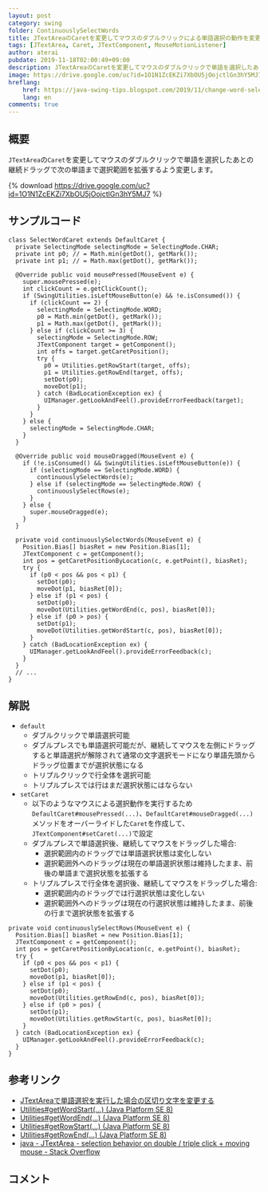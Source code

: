 ```yaml
---
layout: post
category: swing
folder: ContinuouslySelectWords
title: JTextAreaのCaretを変更してマウスのダブルクリックによる単語選択の動作を変更する
tags: [JTextArea, Caret, JTextComponent, MouseMotionListener]
author: aterai
pubdate: 2019-11-18T02:00:49+09:00
description: JTextAreaのCaretを変更してマウスのダブルクリックで単語を選択したあとの継続ドラッグで次の単語まで選択範囲を拡張するよう変更します。
image: https://drive.google.com/uc?id=1O1N1ZcEKZi7XbOU5jOojctlGn3hY5MJ7
hreflang:
    href: https://java-swing-tips.blogspot.com/2019/11/change-word-selection-behavior-by.html
    lang: en
comments: true
---
```

## 概要
`JTextArea`の`Caret`を変更してマウスのダブルクリックで単語を選択したあとの継続ドラッグで次の単語まで選択範囲を拡張するよう変更します。

{% download https://drive.google.com/uc?id=1O1N1ZcEKZi7XbOU5jOojctlGn3hY5MJ7 %}

## サンプルコード
<pre class="prettyprint"><code>class SelectWordCaret extends DefaultCaret {
  private SelectingMode selectingMode = SelectingMode.CHAR;
  private int p0; // = Math.min(getDot(), getMark());
  private int p1; // = Math.max(getDot(), getMark());

  @Override public void mousePressed(MouseEvent e) {
    super.mousePressed(e);
    int clickCount = e.getClickCount();
    if (SwingUtilities.isLeftMouseButton(e) &amp;&amp; !e.isConsumed()) {
      if (clickCount == 2) {
        selectingMode = SelectingMode.WORD;
        p0 = Math.min(getDot(), getMark());
        p1 = Math.max(getDot(), getMark());
      } else if (clickCount &gt;= 3) {
        selectingMode = SelectingMode.ROW;
        JTextComponent target = getComponent();
        int offs = target.getCaretPosition();
        try {
          p0 = Utilities.getRowStart(target, offs);
          p1 = Utilities.getRowEnd(target, offs);
          setDot(p0);
          moveDot(p1);
        } catch (BadLocationException ex) {
          UIManager.getLookAndFeel().provideErrorFeedback(target);
        }
      }
    } else {
      selectingMode = SelectingMode.CHAR;
    }
  }

  @Override public void mouseDragged(MouseEvent e) {
    if (!e.isConsumed() &amp;&amp; SwingUtilities.isLeftMouseButton(e)) {
      if (selectingMode == SelectingMode.WORD) {
        continuouslySelectWords(e);
      } else if (selectingMode == SelectingMode.ROW) {
        continuouslySelectRows(e);
      }
    } else {
      super.mouseDragged(e);
    }
  }

  private void continuouslySelectWords(MouseEvent e) {
    Position.Bias[] biasRet = new Position.Bias[1];
    JTextComponent c = getComponent();
    int pos = getCaretPositionByLocation(c, e.getPoint(), biasRet);
    try {
      if (p0 &lt; pos &amp;&amp; pos &lt; p1) {
        setDot(p0);
        moveDot(p1, biasRet[0]);
      } else if (p1 &lt; pos) {
        setDot(p0);
        moveDot(Utilities.getWordEnd(c, pos), biasRet[0]);
      } else if (p0 &gt; pos) {
        setDot(p1);
        moveDot(Utilities.getWordStart(c, pos), biasRet[0]);
      }
    } catch (BadLocationException ex) {
      UIManager.getLookAndFeel().provideErrorFeedback(c);
    }
  }
  // ...
}
</code></pre>

## 解説
- `default`
    - ダブルクリックで単語選択可能
    - ダブルプレスでも単語選択可能だが、継続してマウスを左側にドラッグすると単語選択が解除されて通常の文字選択モードになり単語先頭からドラッグ位置までが選択状態になる
    - トリプルクリックで行全体を選択可能
    - トリプルプレスでは行はまだ選択状態にはならない
- `setCaret`
    - 以下のようなマウスによる選択動作を実行するため`DefaultCaret#mousePressed(...)`、`DefaultCaret#mouseDragged(...)`メソッドをオーバーライドした`Caret`を作成して、`JTextComponent#setCaret(...)`で設定
    - ダブルプレスで単語選択後、継続してマウスをドラッグした場合:
        - 選択範囲内のドラッグでは単語選択状態は変化しない
        - 選択範囲外へのドラッグは現在の単語選択状態は維持したまま、前後の単語まで選択状態を拡張する
    - トリプルプレスで行全体を選択後、継続してマウスをドラッグした場合:
        - 選択範囲内のドラッグでは行選択状態は変化しない
        - 選択範囲外へのドラッグは現在の行選択状態は維持したまま、前後の行まで選択状態を拡張する

<!-- dummy comment line for breaking list -->

<pre class="prettyprint"><code>private void continuouslySelectRows(MouseEvent e) {
  Position.Bias[] biasRet = new Position.Bias[1];
  JTextComponent c = getComponent();
  int pos = getCaretPositionByLocation(c, e.getPoint(), biasRet);
  try {
    if (p0 &lt; pos &amp;&amp; pos &lt; p1) {
      setDot(p0);
      moveDot(p1, biasRet[0]);
    } else if (p1 &lt; pos) {
      setDot(p0);
      moveDot(Utilities.getRowEnd(c, pos), biasRet[0]);
    } else if (p0 &gt; pos) {
      setDot(p1);
      moveDot(Utilities.getRowStart(c, pos), biasRet[0]);
    }
  } catch (BadLocationException ex) {
    UIManager.getLookAndFeel().provideErrorFeedback(c);
  }
}
</code></pre>

## 参考リンク
- [JTextAreaで単語選択を実行した場合の区切り文字を変更する](https://ateraimemo.com/Swing/SelectWordAction.html)
- [Utilities#getWordStart(...) (Java Platform SE 8)](https://docs.oracle.com/javase/jp/8/docs/api/javax/swing/text/Utilities.html#getWordStart-javax.swing.text.JTextComponent-int-)
- [Utilities#getWordEnd(...) (Java Platform SE 8)](https://docs.oracle.com/javase/jp/8/docs/api/javax/swing/text/Utilities.html#getWordEnd-javax.swing.text.JTextComponent-int-)
- [Utilities#getRowStart(...) (Java Platform SE 8)](https://docs.oracle.com/javase/jp/8/docs/api/javax/swing/text/Utilities.html#getRowStart-javax.swing.text.JTextComponent-int-)
- [Utilities#getRowEnd(...) (Java Platform SE 8)](https://docs.oracle.com/javase/jp/8/docs/api/javax/swing/text/Utilities.html#getRowEnd-javax.swing.text.JTextComponent-int-)
- [java - JTextArea - selection behavior on double / triple click + moving mouse - Stack Overflow](https://stackoverflow.com/questions/58690711/jtextarea-selection-behavior-on-double-triple-click-moving-mouse)

<!-- dummy comment line for breaking list -->

## コメント
